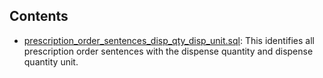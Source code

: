 
## Contents
* [prescription_order_sentences_disp_qty_disp_unit.sql](./prescription_order_sentences_disp_qty_disp_unit.sql): This identifies all prescription order sentences with the dispense quantity and dispense quantity unit. 
